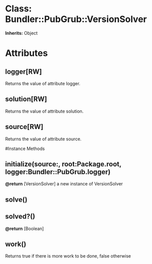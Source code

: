 # Class: Bundler::PubGrub::VersionSolver
**Inherits:** Object
    



# Attributes
## logger[RW] [](#attribute-i-logger)
Returns the value of attribute logger.

## solution[RW] [](#attribute-i-solution)
Returns the value of attribute solution.

## source[RW] [](#attribute-i-source)
Returns the value of attribute source.


#Instance Methods
## initialize(source:, root:Package.root, logger:Bundler::PubGrub.logger) [](#method-i-initialize)

**@return** [VersionSolver] a new instance of VersionSolver

## solve() [](#method-i-solve)

## solved?() [](#method-i-solved?)

**@return** [Boolean] 

## work() [](#method-i-work)
Returns true if there is more work to be done, false otherwise

